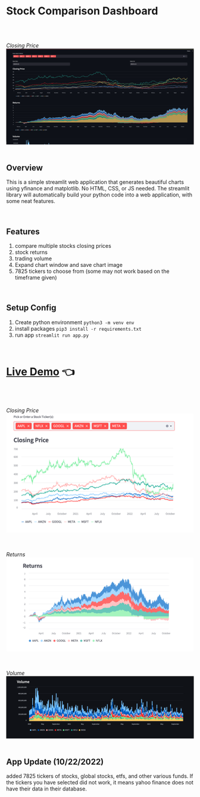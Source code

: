 Stock Comparison Dashboard
===========================

<br>

<br><i>Closing Price</i>
<img src="./imgs/overview.png"
     alt="example-energy"
     style="float: left; margin-right: 10px; margin-bottom: 50px;" />


<br>

Overview
---------
This is a simple streamlit web application that generates beautiful charts <br>
using yfinance and matplotlib. No HTML, CSS, or JS needed. The streamlit <br>
library will automatically build your python code into a web application, with some neat features. 






<br>

Features
-----------
1. compare multiple stocks closing prices
2. stock returns
3. trading volume
4. Expand chart window and save chart image
5. 7825 tickers to choose from (some may not work based on the timeframe given)



<br>

Setup Config
-------------
1. Create python environment `python3 -m venv env`
2. install packages `pip3 install -r requirements.txt`
3. run app `streamlit run app.py`

<br>

# [Live Demo](https://nfaltir-multi-stock-compare-app-74c5fk.streamlitapp.com/) 👈

<br>

<br><i>Closing Price</i>
<img src="./imgs/close.png"
     alt="example-energy"
     style="float: left; margin-right: 10px; margin-bottom: 50px;" />


<br>

<br><i>Returns</i>
<img src="./imgs/returns.png"
     alt="example-energy"
     style="float: left; margin-right: 10px; margin-bottom: 50px;" />


<br>

<br><i>Volume</i>
<img src="./imgs/volume.png"
     alt="example-energy"
     style="float: left; margin-right: 10px; margin-bottom: 50px;" />


<br>




<br>

## App Update (10/22/2022)

added 7825 tickers of stocks, global stocks, etfs, and other various funds. If the tickers you have selected did not work, it means yahoo finance
does not have their data in their database.

<br>